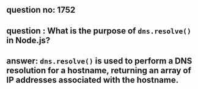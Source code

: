 
      
## question no: 1752

## question : What is the purpose of `dns.resolve()` in Node.js?

## answer: `dns.resolve()` is used to perform a DNS resolution for a hostname, returning an array of IP addresses associated with the hostname.
      